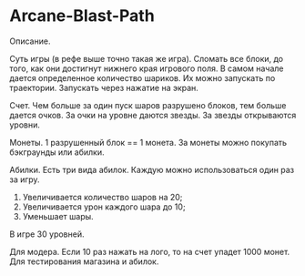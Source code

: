 # Arcane-Blast-Path

Описание.

Суть игры (в рефе выше точно такая же игра).
Сломать все блоки, до того, как они достигнут нижнего края игрового поля. В самом начале дается определенное количество шариков. Их можно запускать по траектории. Запускать через нажатие на экран.

Счет.
Чем больше за один пуск шаров разрушено блоков, тем больше дается очков. За очки на уровне даются звезды. За звезды открываются уровни.

Монеты.
1 разрушенный блок == 1 монета. За монеты можно покупать бэкграунды или абилки.

Абилки.
Есть три вида абилок. Каждую можно использоваться один раз за игру.

1. Увеличивается количество шаров на 20;
2. Увеличивается урон каждого шара до 10;
3. Уменьшает шары.

В игре 30 уровней.

Для модера. Если 10 раз нажать на лого, то на счет упадет 1000 монет. Для тестирования магазина и абилок.
